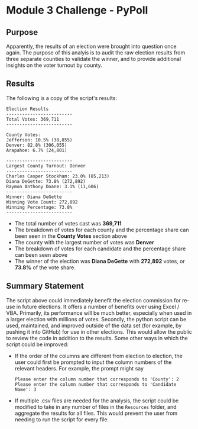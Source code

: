 # Module 3 Challenge - PyPoll
## Purpose
Apparently, the results of an election were brought into question once again.  The purpose of this analyis is to audit the raw election results from three separate counties to validate the winner, and to provide additional insights on the voter turnout by county.
## Results

The following is a copy of the script's results:
```
Election Results
-------------------------
Total Votes: 369,711
-------------------------

County Votes:
Jefferson: 10.5% (38,855)
Denver: 82.8% (306,055)
Arapahoe: 6.7% (24,801)

-------------------------
Largest County Turnout: Denver
-------------------------
Charles Casper Stockham: 23.0% (85,213)
Diana DeGette: 73.8% (272,892)
Raymon Anthony Doane: 3.1% (11,606)
-------------------------
Winner: Diana DeGette
Winning Vote Count: 272,892
Winning Percentage: 73.8%
-------------------------
```
- The total number of votes cast was **369,711**
- The breakdown of votes for each county and the percentage share can been seen in the **County Votes** section above
- The county with the largest number of votes was **Denver**
- The breakdown of votes for each candidate and the percentage share can been seen above
- The winner of the election was **Diana DeGette** with **272,892** votes, or **73.8%** of the vote share.

## Summary Statement
The script above could immediately benefit the election commission for re-use in future elections. It offers a number of benefits over using Excel / VBA.  Primarily, its performance will be much better, especially when used in a larger election with millions of votes.  Secondly, the python script can be used, maintained, and improved outside of the data set (for example, by pushing it into GitHub) for use in other elections.  This would allow the public to review the code in addition to the results.  Some other ways in which the script could be improved:

- If the order of the columns are different from election to election, the user could first be prompted to input the column numbers of the relevant headers. For example, the prompt might say 
    ```
    Please enter the column number that corresponds to 'County': 2
    Please enter the column number that corresponds to 'Candidate Name': 3
    ```

- If multiple .csv files are needed for the analysis, the script could be modified to take in any number of files in the `Resources` folder, and aggregate the results for all files.  This would prevent the user from needing to run the script for every file.